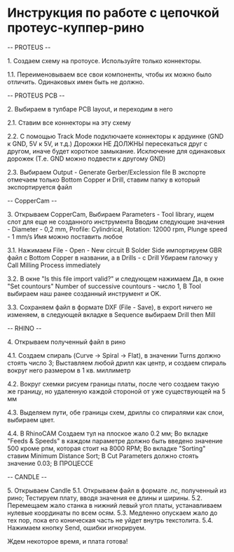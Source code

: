 # Инструкция по работе с цепочкой протеус-куппер-рино

-- PROTEUS --

1\. Создаем схему на протоусе. Используйте только коннекторы.

1.1\. Переименовываем все свои компоненты, чтобы их можно было отличить. Одинаковых имен быть не должно.

-- PROTEUS PCB --

2\. Выбираем в тулбаре PCB layout, и переходим в него

2.1\. Ставим все коннекторы на эту схему

2.2\. С помощью Track Mode подключаете коннекторы к ардуинке (GND к GND, 5V к 5V, и т.д.)
     Дорожки НЕ ДОЛЖНЫ пересекаться друг с другом, иначе будет короткое замыкание. 
	Исключение для одинаковых дорожек (Т.е. GND можно подвести к другому GND)
 
2.3\. Выбираем Output - Generate Gerber/Exclession file
     В экспорте отмечаем только Bottom Copper и Drill, ставим папку в который экспортируется файл

-- CopperCam --
  
3\.  Открываем CopperCam, Выбираем Parameters - Tool library, ищем слот для еще не созданного инструмента
    Вводим следующие значения - Diameter - 0,2 mm, Profile: Cylindrical, Rotation: 12000 rpm, Plunge speed - 1 mm/s
    Имя можно поставить любое
    
3.1\. Нажимаем File - Open - New circuit
     В Solder Side импортируем GBR файл с Bottom Copper в названии, а в Drills - с Drill
     Убираем галочку у Call Milling Process immediately
     
3.2\. В окне "Is this file import valid?" и следующем нажимаем Да,
     в окне "Set countours" Number of successive countours - число 1, В Tool выбираем наш ранее созданный инструмент и OK.
     
3.3\.  Сохраняем файл в формате DXF (File - Save), в export ничего не изменяем, в следующей вкладке в Sequence выбираем Drill then Mill

-- RHINO --

4\. Открываем полученный файл в рино


4.1\. Создаем спираль (Curve -> Spiral -> Flat), в значении Turns должно стоять число 3;
	 Выставляем любой дрилл как центр, и создаем спираль вокруг него размером в 1 кв. миллиметр
  
4.2\. Вокруг схемки рисуем границы платы, после чего создаем такую же границу, но удаленную каждой стороной от уже существующей на 5 мм

4.3\. Выделяем пути, обе границы схем, дриллы со спиралями как слои, выбираем цвет. 

4.4\. В RhinoCAM Создаем тул на плоское жало 0.2 мм;
     Во вкладке "Feeds & Speeds" в каждом параметре должно быть введено значение 500 кроме рпм, которая стоит на 8000 RPM;
     Во вкладке "Sorting" ставим Minimum Distance Sort;
     В Cut Parameters должно стоять значение 0.03;
	      В ПРОЦЕССЕ

       
-- CANDLE --

5\.   Открываем Candle
5.1\. Открываем файл в формате .nc, полученный из рино; Тестируем плату, вводя значения ее длины и ширины.
5.2\. Перемещаем жало станка в нижний левый угол платы, устанавливаем нулевые координаты по всем осям.
5.3\. Медленно опускаем жало до тех пор, пока его коническая часть не уйдет внутрь текстолита.
5.4\. Нажимаем кнопку Send, ошибки игнорируем.

Ждем некоторое время, и плата готова!
